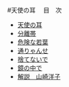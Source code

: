 #天使の耳
　目　次

* [天使の耳](tensinomimi)
* [分離帯](bunritai)
* [危険な若葉](wakaba)
* [通りゃんせ](tori)
* [捨てないで](sutenaide)
* [鏡の中で](kakaminonakade)
* [解説　山崎洋子](sokai)
